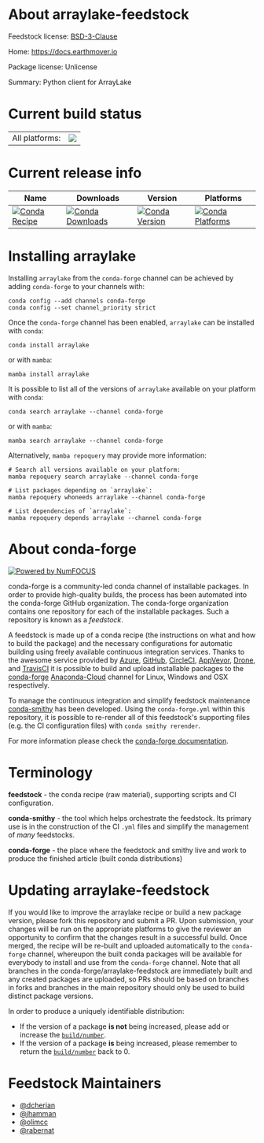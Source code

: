 About arraylake-feedstock
=========================

Feedstock license: [BSD-3-Clause](https://github.com/conda-forge/arraylake-feedstock/blob/main/LICENSE.txt)

Home: https://docs.earthmover.io

Package license: Unlicense

Summary: Python client for ArrayLake

Current build status
====================


<table><tr><td>All platforms:</td>
    <td>
      <a href="https://dev.azure.com/conda-forge/feedstock-builds/_build/latest?definitionId=20665&branchName=main">
        <img src="https://dev.azure.com/conda-forge/feedstock-builds/_apis/build/status/arraylake-feedstock?branchName=main">
      </a>
    </td>
  </tr>
</table>

Current release info
====================

| Name | Downloads | Version | Platforms |
| --- | --- | --- | --- |
| [![Conda Recipe](https://img.shields.io/badge/recipe-arraylake-green.svg)](https://anaconda.org/conda-forge/arraylake) | [![Conda Downloads](https://img.shields.io/conda/dn/conda-forge/arraylake.svg)](https://anaconda.org/conda-forge/arraylake) | [![Conda Version](https://img.shields.io/conda/vn/conda-forge/arraylake.svg)](https://anaconda.org/conda-forge/arraylake) | [![Conda Platforms](https://img.shields.io/conda/pn/conda-forge/arraylake.svg)](https://anaconda.org/conda-forge/arraylake) |

Installing arraylake
====================

Installing `arraylake` from the `conda-forge` channel can be achieved by adding `conda-forge` to your channels with:

```
conda config --add channels conda-forge
conda config --set channel_priority strict
```

Once the `conda-forge` channel has been enabled, `arraylake` can be installed with `conda`:

```
conda install arraylake
```

or with `mamba`:

```
mamba install arraylake
```

It is possible to list all of the versions of `arraylake` available on your platform with `conda`:

```
conda search arraylake --channel conda-forge
```

or with `mamba`:

```
mamba search arraylake --channel conda-forge
```

Alternatively, `mamba repoquery` may provide more information:

```
# Search all versions available on your platform:
mamba repoquery search arraylake --channel conda-forge

# List packages depending on `arraylake`:
mamba repoquery whoneeds arraylake --channel conda-forge

# List dependencies of `arraylake`:
mamba repoquery depends arraylake --channel conda-forge
```


About conda-forge
=================

[![Powered by
NumFOCUS](https://img.shields.io/badge/powered%20by-NumFOCUS-orange.svg?style=flat&colorA=E1523D&colorB=007D8A)](https://numfocus.org)

conda-forge is a community-led conda channel of installable packages.
In order to provide high-quality builds, the process has been automated into the
conda-forge GitHub organization. The conda-forge organization contains one repository
for each of the installable packages. Such a repository is known as a *feedstock*.

A feedstock is made up of a conda recipe (the instructions on what and how to build
the package) and the necessary configurations for automatic building using freely
available continuous integration services. Thanks to the awesome service provided by
[Azure](https://azure.microsoft.com/en-us/services/devops/), [GitHub](https://github.com/),
[CircleCI](https://circleci.com/), [AppVeyor](https://www.appveyor.com/),
[Drone](https://cloud.drone.io/welcome), and [TravisCI](https://travis-ci.com/)
it is possible to build and upload installable packages to the
[conda-forge](https://anaconda.org/conda-forge) [Anaconda-Cloud](https://anaconda.org/)
channel for Linux, Windows and OSX respectively.

To manage the continuous integration and simplify feedstock maintenance
[conda-smithy](https://github.com/conda-forge/conda-smithy) has been developed.
Using the ``conda-forge.yml`` within this repository, it is possible to re-render all of
this feedstock's supporting files (e.g. the CI configuration files) with ``conda smithy rerender``.

For more information please check the [conda-forge documentation](https://conda-forge.org/docs/).

Terminology
===========

**feedstock** - the conda recipe (raw material), supporting scripts and CI configuration.

**conda-smithy** - the tool which helps orchestrate the feedstock.
                   Its primary use is in the construction of the CI ``.yml`` files
                   and simplify the management of *many* feedstocks.

**conda-forge** - the place where the feedstock and smithy live and work to
                  produce the finished article (built conda distributions)


Updating arraylake-feedstock
============================

If you would like to improve the arraylake recipe or build a new
package version, please fork this repository and submit a PR. Upon submission,
your changes will be run on the appropriate platforms to give the reviewer an
opportunity to confirm that the changes result in a successful build. Once
merged, the recipe will be re-built and uploaded automatically to the
`conda-forge` channel, whereupon the built conda packages will be available for
everybody to install and use from the `conda-forge` channel.
Note that all branches in the conda-forge/arraylake-feedstock are
immediately built and any created packages are uploaded, so PRs should be based
on branches in forks and branches in the main repository should only be used to
build distinct package versions.

In order to produce a uniquely identifiable distribution:
 * If the version of a package **is not** being increased, please add or increase
   the [``build/number``](https://docs.conda.io/projects/conda-build/en/latest/resources/define-metadata.html#build-number-and-string).
 * If the version of a package **is** being increased, please remember to return
   the [``build/number``](https://docs.conda.io/projects/conda-build/en/latest/resources/define-metadata.html#build-number-and-string)
   back to 0.

Feedstock Maintainers
=====================

* [@dcherian](https://github.com/dcherian/)
* [@jhamman](https://github.com/jhamman/)
* [@olimcc](https://github.com/olimcc/)
* [@rabernat](https://github.com/rabernat/)

